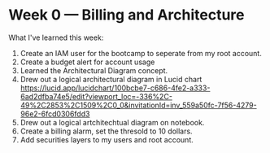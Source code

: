 # Week 0 — Billing and Architecture

What I've learned this week:
1. Create an IAM user for the bootcamp to seperate from my root account.
2. Create a budget alert for account usage
3. Learned the Architectural Diagram concept.
4. Drew out a logical architectural diagram in Lucid chart   https://lucid.app/lucidchart/100bcbe7-c686-4fe2-a333-6ad2dfba74e5/edit?viewport_loc=-336%2C-49%2C2853%2C1509%2C0_0&invitationId=inv_559a50fc-7f56-4279-96e2-6fcd0306fdd3
5. Drew out a logical artchitechtual diagram on notebook.
6. Create a billing alarm, set the thresold to 10 dollars. 
7. Add securities layers to my users and root account.
